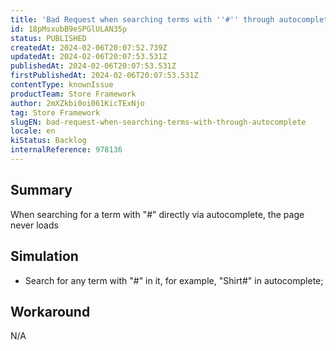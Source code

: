 ```yaml
---
title: 'Bad Request when searching terms with ''#'' through autocomplete'
id: 18pMsxubB9eSPGlULAN35p
status: PUBLISHED
createdAt: 2024-02-06T20:07:52.739Z
updatedAt: 2024-02-06T20:07:53.531Z
publishedAt: 2024-02-06T20:07:53.531Z
firstPublishedAt: 2024-02-06T20:07:53.531Z
contentType: knownIssue
productTeam: Store Framework
author: 2mXZkbi0oi061KicTExNjo
tag: Store Framework
slugEN: bad-request-when-searching-terms-with-through-autocomplete
locale: en
kiStatus: Backlog
internalReference: 978136
---
```


## Summary


When searching for a term with "#" directly via autocomplete, the page never loads


##

## Simulation



- Search for any term with "#" in it, for example, "Shirt#" in autocomplete;


##

## Workaround


N/A




